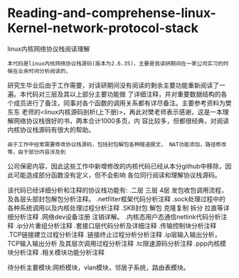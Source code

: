 # Reading-and-comprehense-linux-Kernel-network-protocol-stack
linux内核网络协议栈阅读理解

    本代码是linux内核网络协议栈源码(版本为2.6.35)，主要是我读研期间在一家公司实习的时候在业余时间分析阅读的，
研究生毕业后由于工作需要，对读研期间没有阅读的剩余主要功能重新阅读了一遍。本代码对三层及其以上部分主要功能做
了详细注释，并对重要数据结构的各个成员进行了备注，同事对各个函数的调用关系都有详尽备注。主要参考资料为樊东东
老师的<linux内核源码剖析(上下册)>，再此对樊老师表示感谢，这是一本理解网络协议栈很好的书，两本合计1000多页，内
容比较多，但都很经典，对阅读内核协议栈源码有很大的帮助。

	由于工作中经常需要修改协议栈源码，包括封包解包各种隧道报文， NAT功能添加，路径修改等，由于部分内容涉及到
公司保密内容，因此这些工作中新增修改的内核代码已经从本分github中移除，因此可能造成部分函数没有定义，但不会影响
各位同行阅读和理解协议栈源码。

该代码已经详细分析和注释的协议栈功能有:
.二层 三层 4层 发包收包调用流程，及各层头部封包解包分析注释。
.netfilter框架代码分析注释
.sock处理过程中的各种系统调用以及内核处理过程分析注释
.SKB封包 解包 克隆复制 拆分 拉直等详细分析注释
.网络dev设备注册 注销详解。
.内核态用户态通信netlink代码分析注释
.ip分片重组分析注释
.套接口层代码分析及详细注释
.传输控制块分析注释
.TCP链接建立过程分析注释
.链接终止过程分析分析注释
.ip层输入输出分析，TCP输入输出分析 及其层次调用过程分析注释
.tc限速源码分析注释
.ppp内核模块分析注释
.相关模块功能分析注释



待分析主要模块:网桥模块，vlan模块，邻居子系统，路由表模块。


